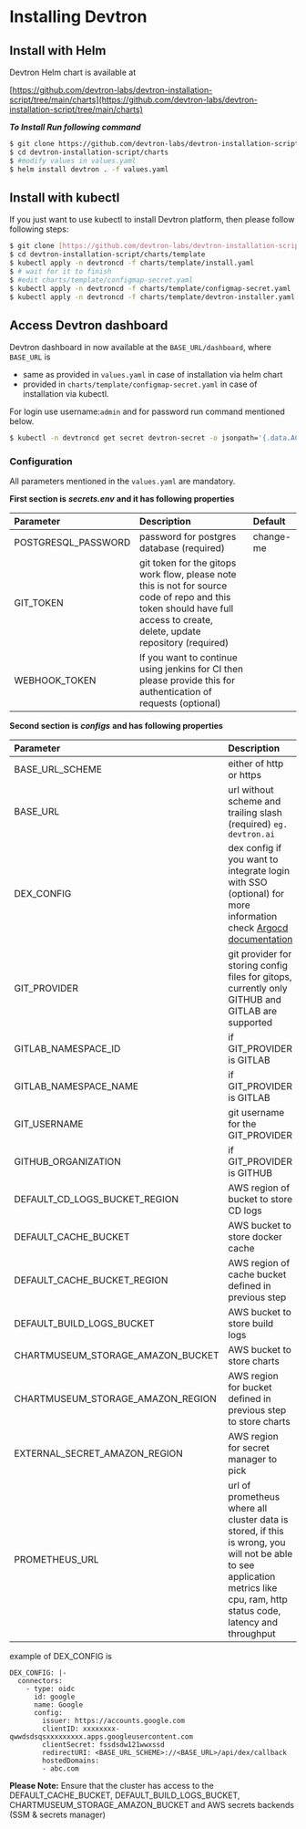 # Installing Devtron

## Install with Helm

Devtron Helm chart is available at

[https://github.com/devtron-labs/devtron-installation-script/tree/main/charts](https://github.com/devtron-labs/devtron-installation-script/tree/main/charts)

_**To Install Run following command**_

```bash
$ git clone https://github.com/devtron-labs/devtron-installation-script.git
$ cd devtron-installation-script/charts
$ #modify values in values.yaml
$ helm install devtron . -f values.yaml
```

## Install with kubectl

If you just want to use kubectl to install Devtron platform, then please follow following steps:

```bash
$ git clone [https://github.com/devtron-labs/devtron-installation-script.git](https://github.com/devtron-labs/devtron-installation-script.git)
$ cd devtron-installation-script/charts/template
$ kubectl apply -n devtroncd -f charts/template/install.yaml
$ # wait for it to finish
$ #edit charts/template/configmap-secret.yaml
$ kubectl apply -n devtroncd -f charts/template/configmap-secret.yaml
$ kubectl apply -n devtroncd -f charts/template/devtron-installer.yaml
```

## Access Devtron dashboard

Devtron dashboard in now available at the `BASE_URL/dashboard`, where `BASE_URL` is

* same as provided in `values.yaml` in case of installation via helm chart 
* provided in `charts/template/configmap-secret.yaml` in case of installation via kubectl.

For login use username:`admin` and for password run command mentioned below.

```bash
$ kubectl -n devtroncd get secret devtron-secret -o jsonpath='{.data.ACD_PASSWORD}' | base64 -d
```

### Configuration

All parameters mentioned in the `values.yaml` are mandatory.

**First section is** _**secrets.env**_ **and it has following properties**

| Parameter | Description | Default |
| :--- | :--- | :--- |
| POSTGRESQL\_PASSWORD | password for postgres database \(required\) | change-me |
| GIT\_TOKEN | git token for the gitops work flow, please note this is not for source code of repo and this token should have full access to create, delete, update repository \(required\) |  |
| WEBHOOK\_TOKEN | If you want to continue using jenkins for CI then please provide this for authentication of requests \(optional\) |  |

**Second section is** _**configs**_ **and has following properties**

| Parameter | Description | Default |  |
| :--- | :--- | :--- | :--- |
| BASE\_URL\_SCHEME | either of http or https | http |  |
| BASE\_URL | url without scheme and trailing slash \(required\) `eg. devtron.ai` | `change-me` |  |
| DEX\_CONFIG | dex config if you want to integrate login with SSO \(optional\) for more information check [Argocd documentation](https://argoproj.github.io/argo-cd/operator-manual/user-management/) |  |  |
| GIT\_PROVIDER | git provider for storing config files for gitops, currently only GITHUB and GITLAB are supported | `GITHUB` |  |
| GITLAB\_NAMESPACE\_ID | if GIT\_PROVIDER is GITLAB |  |  |
| GITLAB\_NAMESPACE\_NAME | if GIT\_PROVIDER is GITLAB |  |  |
| GIT\_USERNAME | git username for the GIT\_PROVIDER |  |  |
| GITHUB\_ORGANIZATION | if GIT\_PROVIDER is GITHUB |  |  |
| DEFAULT\_CD\_LOGS\_BUCKET\_REGION | AWS region of bucket to store CD logs |  |  |
| DEFAULT\_CACHE\_BUCKET | AWS bucket to store docker cache |  |  |
| DEFAULT\_CACHE\_BUCKET\_REGION | AWS region of cache bucket defined in previous step |  |  |
| DEFAULT\_BUILD\_LOGS\_BUCKET | AWS bucket to store build logs |  |  |
| CHARTMUSEUM\_STORAGE\_AMAZON\_BUCKET | AWS bucket to store charts |  |  |
| CHARTMUSEUM\_STORAGE\_AMAZON\_REGION | AWS region for bucket defined in previous step to store charts |  |  |
| EXTERNAL\_SECRET\_AMAZON\_REGION | AWS region for secret manager to pick |  |  |
| PROMETHEUS\_URL | url of prometheus where all cluster data is stored, if this is wrong, you will not be able to see application metrics like cpu, ram, http status code, latency and throughput |  |  |

example of DEX\_CONFIG is

```text
DEX_CONFIG: |-
  connectors:
    - type: oidc
      id: google
      name: Google
      config:
        issuer: https://accounts.google.com
        clientID: xxxxxxxx-qwwdsdsqsxxxxxxxxx.apps.googleusercontent.com
        clientSecret: fssdsdw121wwxssd
        redirectURI: <BASE_URL_SCHEME>://<BASE_URL>/api/dex/callback
        hostedDomains:
        - abc.com
```

**Please Note:** 
Ensure that the cluster has access to the DEFAULT\_CACHE\_BUCKET, DEFAULT\_BUILD\_LOGS\_BUCKET, CHARTMUSEUM\_STORAGE\_AMAZON\_BUCKET and AWS secrets backends \(SSM & secrets manager\)

